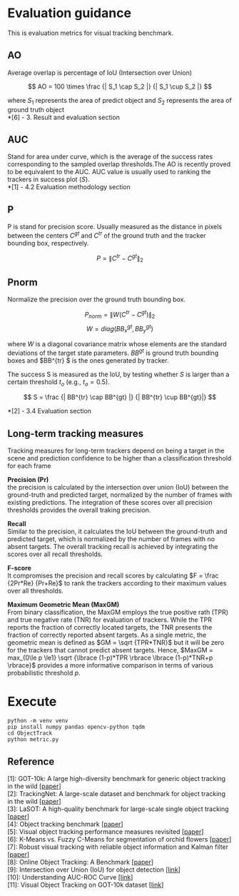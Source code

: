 # Evaluation guidance
This is evaluation metrics for visual tracking benchmark.
## AO
Average overlap is percentage of IoU (Intersection over Union)

$$ AO = 100 \times  \frac {| S_1 \cap S_2 |} {| S_1 \cup S_2 |} $$

where $S_1$ represents the area of predict object and $S_2$ represents the area of ground truth object \
*[6] - 3. Result and evaluation section
## AUC
Stand for area under curve, which is the average of the success rates corresponding to the sampled overlap thresholds.The AO is recently proved to be equivalent to the AUC. AUC value is usually used to ranking the trackers in success plot $(S)$. \
*[1] - 4.2 Evaluation methodology section

## P
P is stand for precision score. Usually measured as the distance in pixels between the centers $C^{gt}$ and $C^{tr}$ of the ground truth and the tracker bounding box, respectively.

$$ P =\| C^{tr} - C^{gt} \| _2$$


## Pnorm
Normalize the precision over the ground truth bounding box.

$$ P_{norm} = \| W \left( C^{tr} - C^{gt} \right) \| _ 2$$
$$ W = diag \left( BB_x^{gt}, BB_y^{gt}\right) $$

where $W$ is a diagonal covariance matrix whose elements are the standard deviations of the target state parameters. $BB^{gt}$ is ground truth bounding boxes and $BB^{tr} $ is the ones generated by tracker.

The success S is measured as the IoU, by testing whether $S$ is larger than a certain threshold $t_o$ (e.g., $t_o=0.5$).

$$ S = \frac {| BB^{tr} \cap BB^{gt} |} {| BB^{tr} \cup BB^{gt}|} $$ 

*[2] - 3.4 Evaluation section

## Long-term tracking measures
Tracking measures for long-term trackers depend on being a target in the scene and prediction confidence to be higher than a classification threshold for each frame 

**Precision (Pr)** \
the precision is calculated by the intersection over union (IoU) between the ground-truth and predicted target, normalized by the number of frames with existing predictions. The integration of these scores over all precision thresholds provides the overall traking precision.

**Recall** \
Similar to the precision, it calculates the IoU between the ground-truth and predicted target, which is normalized by the number of frames with no absent targets. The overall tracking recall is achieved by integrating the scores over all recall thresholds.

**F-score** \
It compromises the precision and recall scores by calculating $F = \frac {2Pr*Re} {Pr+Re}$ to rank the trackers according to their maximum values over all thresholds.

**Maximum Geometric Mean (MaxGM)** \
From binary classification, the MaxGM employs the true positive rath (TPR) and true negative rate (TNR) for evaluation of trackers. While the TPR reports the fraction of correctly located targets, the TNR presents the fraction of correctly reported absent targets. As a single metric, the geometric mean is defined as $GM = \sqrt {TPR*TNR}$ but it will be zero for the trackers that cannot predict absent targets. Hence, $MaxGM = max_{0\le p \le1} \sqrt {\lbrace (1-p)*TPR \rbrace \lbrace (1-p)*TNR+p \rbrace}$ provides a more informative comparison in terms of various probabilistic threshold $p$.

# Execute
```
python -m venv venv
pip install numpy pandas opencv-python tqdm
cd ObjectTrack
python metric.py
```

## Reference
[1]: GOT-10k: A large high-diversity benchmark for generic object tracking in the wild [[paper](https://arxiv.org/pdf/1810.11981.pdf)] \
[2]: TrackingNet: A large-scale dataset and benchmark for object tracking in the wild [[paper](https://arxiv.org/pdf/1803.10794.pdf)] \
[3]: LaSOT: A high-quality benchmark for large-scale single object tracking [[paper](https://arxiv.org/pdf/1809.07845v2.pdf)] \
[4]: Object tracking benchmark [[paper](https://faculty.ucmerced.edu/mhyang/papers/pami15_tracking_benchmark.pdf)] \
[5]: Visual object tracking performance measures revisited [[paper](https://arxiv.org/pdf/1502.05803.pdf)] \
[6]: K-Means vs. Fuzzy C-Means for segmentation of orchid flowers [[paper](https://www.researchgate.net/publication/311409493_K-Means_vs_Fuzzy_C-Means_for_Segmentation_of_Orchid_Flowers)] \
[7]: Robust visual tracking with reliable object information and Kalman filter [[paper](https://www.researchgate.net/publication/348859011_Robust_Visual_Tracking_with_Reliable_Object_Information_and_Kalman_Filter)] \
[8]: Online Object Tracking: A Benchmark [[paper](https://faculty.ucmerced.edu/mhyang/papers/cvpr13_benchmark.pdf)] \
[9]: Intersection over Union (IoU) for object detection [[link](https://pyimagesearch.com/2016/11/07/intersection-over-union-iou-for-object-detection/)] \
[10]: Understanding AUC-ROC Curve [[link](https://towardsdatascience.com/understanding-auc-roc-curve-68b2303cc9c5)] \
[11]: Visual Object Tracking on GOT-10k dataset [[link](https://paperswithcode.com/sota/visual-object-tracking-on-got-10k)] 

